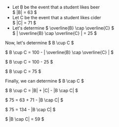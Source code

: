 <ul>
    <li> Let B be the event that a student likes beer <br/> 
    $ |B| = 63 $
    <li> Let C be the event that a student likes cider <br/> 
    $ |C| = 71 $
    <li> Let's determine $ \overline{B} \cap \overline{C} $ <br/> 
    $ | \overline{B} \cap \overline{C} | = 25 $
</ul>

Now, let's determine $ B \cup C $

$ B \cup C = 100 - | \overline{B} \cap \overline{C} | $

$ B \cup C = 100 - 25 $

$ B \cup C = 75 $

Finally, we can determine $ B \cap C $

$ B \cup C = |B| + |C| - |B \cap C| $

$ 75 = 63 + 71 - |B \cap C| $

$ 75 = 134 - |B \cap C| $

$ |B \cap C| = 59 $
